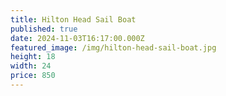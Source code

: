 ```yaml
---
title: Hilton Head Sail Boat
published: true
date: 2024-11-03T16:17:00.000Z
featured_image: /img/hilton-head-sail-boat.jpg
height: 18
width: 24
price: 850
---
```

